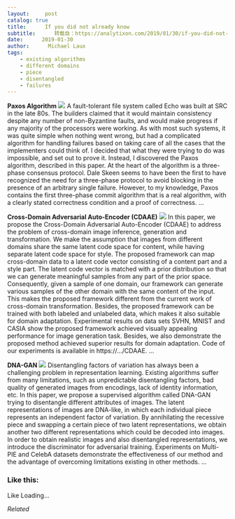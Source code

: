 ```yaml
---
layout:     post
catalog: true
title:      If you did not already know
subtitle:      转载自：https://analytixon.com/2019/01/30/if-you-did-not-already-know-625/
date:      2019-01-30
author:      Michael Laux
tags:
    - existing algorithms
    - different domains
    - piece
    - disentangled
    - failures
---
```


**Paxos Algorithm** ![](https://analytixon.files.wordpress.com/2015/01/google.png?w=529)
A fault-tolerant file system called Echo was built at SRC in the late 80s. The builders claimed that it would maintain consistency despite any number of non-Byzantine faults, and would make progress if any majority of the processors were working. As with most such systems, it was quite simple when nothing went wrong, but had a complicated algorithm for handling failures based on taking care of all the cases that the implementers could think of. I decided that what they were trying to do was impossible, and set out to prove it. Instead, I discovered the Paxos algorithm, described in this paper. At the heart of the algorithm is a three-phase consensus protocol. Dale Skeen seems to have been the first to have recognized the need for a three-phase protocol to avoid blocking in the presence of an arbitrary single failure. However, to my knowledge, Paxos contains the first three-phase commit algorithm that is a real algorithm, with a clearly stated correctness condition and a proof of correctness. … 

**Cross-Domain Adversarial Auto-Encoder (CDAAE)** ![](https://analytixon.files.wordpress.com/2015/01/google.png?w=529)
In this paper, we propose the Cross-Domain Adversarial Auto-Encoder (CDAAE) to address the problem of cross-domain image inference, generation and transformation. We make the assumption that images from different domains share the same latent code space for content, while having separate latent code space for style. The proposed framework can map cross-domain data to a latent code vector consisting of a content part and a style part. The latent code vector is matched with a prior distribution so that we can generate meaningful samples from any part of the prior space. Consequently, given a sample of one domain, our framework can generate various samples of the other domain with the same content of the input. This makes the proposed framework different from the current work of cross-domain transformation. Besides, the proposed framework can be trained with both labeled and unlabeled data, which makes it also suitable for domain adaptation. Experimental results on data sets SVHN, MNIST and CASIA show the proposed framework achieved visually appealing performance for image generation task. Besides, we also demonstrate the proposed method achieved superior results for domain adaptation. Code of our experiments is available in https://…/CDAAE. … 

**DNA-GAN** ![](https://analytixon.files.wordpress.com/2015/01/google.png?w=529)
Disentangling factors of variation has always been a challenging problem in representation learning. Existing algorithms suffer from many limitations, such as unpredictable disentangling factors, bad quality of generated images from encodings, lack of identity information, etc. In this paper, we propose a supervised algorithm called DNA-GAN trying to disentangle different attributes of images. The latent representations of images are DNA-like, in which each individual piece represents an independent factor of variation. By annihilating the recessive piece and swapping a certain piece of two latent representations, we obtain another two different representations which could be decoded into images. In order to obtain realistic images and also disentangled representations, we introduce the discriminator for adversarial training. Experiments on Multi-PIE and CelebA datasets demonstrate the effectiveness of our method and the advantage of overcoming limitations existing in other methods. … 





### Like this:

Like Loading...


*Related*


